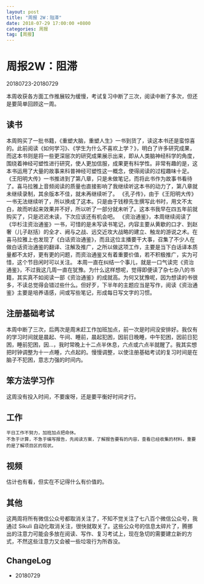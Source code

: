 ```yaml
---
layout: post
title: "周报 2W：阻滞"
date: 2018-07-29 17:00:00 +0800 
categories: 周报
tag: [周报]
---   
```


# 周报2W：阻滞

20180723-20180729

本周收获各方面工作推展较为缓慢，考试复习中断了三次，阅读中断了多次，但还是要简单回顾这一周。

## 读书

本周购买了一批书籍，《重塑大脑，重塑人生》一书到货了，读这本书还是蛮惊喜的。此前阅读《如何学习》、《学生为什么不喜欢上学？》，明白了许多研究成果，而这本书则是将一些更深层次的研究成果展示出来，即从人类脑神经科学的角度，围绕着神经可塑性进行研究，使人更加信服，成果更有科学性。非常有趣的是，这本书运用了大量的故事来科普神经可塑性这一概念，使得阅读的过程趣味十足。
《王阳明大传》一书推进到了第八章，只是未做笔记，而将此书作为故事书看待了。喜马拉雅上音频阅读的质量也直接影响了我继续听这本书的动力了，第八章就未继续录制，其余版本不佳，就未再继续听了。
《孔子传》，由于《王阳明大传》一书无法继续听了，所以换成了这本。只是由于钱穆先生撰写此书时，用文不太白，故而听起来效果并不好，所以听了一部分就未听了。这本书我早在四五年前就购买了，只是迟迟未读，下次应该还有机会吧。
《资治通鉴》，本周继续阅读了《华杉注资治通鉴》一书，可惜的是未写读书笔记，内容主要从黄歇的口才、到赵奢（儿子赵括）的全才、阙与之战、远交近攻大战略的建立、触龙的游说之术。在喜马拉雅上也发现了《白话资治通鉴》，而且这位主播要干大事，召集了不少人在做白话资治通鉴的翻译、注解及推广，之所以做这项工作，主要是当下白话译本质量都不太好，更有更的问题，而资治通鉴又有着重要价值，若不积极推广，实为可惜，这个节目闲时可以关注。
本周一直在纠结一个事儿，就是一口气读完《资治通鉴》，不过我这几周一直在犹豫。为什么这样想呢，觉得即便读了杂七杂八的书籍，其实真不如阅读一部《资治通鉴》的成就高。为何又犹豫呢，因为想读的书很多，不读总觉得会错过些什么。但好歹，下半年的主题应当是写作，阅读《资治通鉴》主要是培养语感，间或写些笔记，形成每日写文字的习惯。

## 注册基础考试

本周中断了三次，后两次是周末赶工作加班加点，前一次是时间没安排好。我仅有的学习时间就是晨起、午间、睡前，晨起犯困，因前日晚睡，中午犯困，因前日犯困，睡前犯困，因…，我时常晚上十二点半休息，六点或六点半就醒了。我其实想把时钟调整为十一点睡，六点起的。慢慢调整，以使注册基础考试的复习时间是在脑子不犯困，意志力强的时间内。

## 笨方法学习作

这周没有投入时间，不要废呀，还是要平衡好时间才行。

## 工作

    平日工作不努力，加班加点把命休。
    不急于计算，不急于编写报告，先阅读方案，了解报告要有的内容，查看已经收集的材料，重要的是了解项目区的现状。

## 视频

估计也有看，但实在不记得什么有价值的。

## 其他

这两周将所有微信公众号都取消关注了，不知不觉关注了七八百个微信公众号，我通过 Sikuli 自动化取消关注，很快就取关了。这些公众号的信息太碎片了，腾挪出的注意力可能会多放在阅读、写作、复习考试上，现在急切的需要建立新的方式，不然这些注意力又会被一些垃圾行为所吞没。
​
## ChangeLog

- 20180729